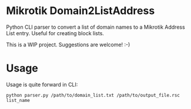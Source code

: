 # Mikrotik Domain2ListAddress
Python CLI parser to convert a list of domain names to a Mikrotik Address List entry. Useful for creating block lists.
 
This is a WIP project. Suggestions are welcome! :-)

# Usage

Usage is quite forward in CLI:

``` 
python parser.py /path/to/domain_list.txt /path/to/output_file.rsc list_name
```